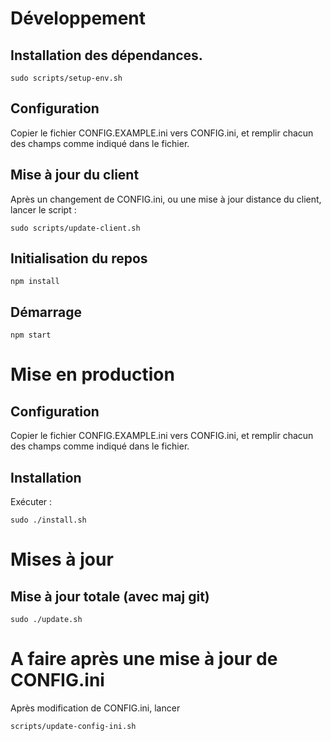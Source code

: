 # Développement
## Installation des dépendances.
```
sudo scripts/setup-env.sh
```

## Configuration
Copier le fichier CONFIG.EXAMPLE.ini vers CONFIG.ini,
et remplir chacun des champs comme indiqué dans le fichier.

## Mise à jour du client
Après un changement de CONFIG.ini, ou une mise à jour distance du client,
lancer le script :
```
sudo scripts/update-client.sh
```

## Initialisation du repos
```
npm install
```

## Démarrage
```
npm start
```

# Mise en production

## Configuration
Copier le fichier CONFIG.EXAMPLE.ini vers CONFIG.ini,
et remplir chacun des champs comme indiqué dans le fichier.

## Installation
Exécuter :
```
sudo ./install.sh
```

# Mises à jour 

## Mise à jour totale (avec maj git)
```
sudo ./update.sh
```

# A faire après une mise à jour de CONFIG.ini
Après modification de CONFIG.ini, lancer
```
scripts/update-config-ini.sh
```